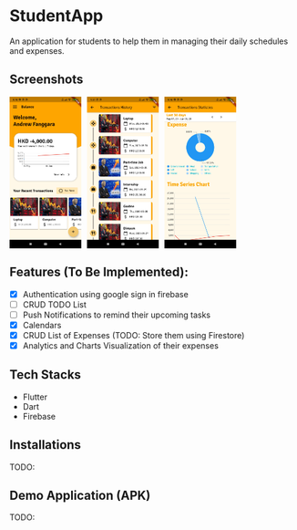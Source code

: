 # StudentApp

An application for students to help them in managing their daily schedules and expenses.

## Screenshots

<div style="display: flex; align-items: flex-start; justify-content: flex-start;">
  <img src="screenshots/1.jpg" width="25%">
  <img style="margin-left: 10px;" src="screenshots/2.jpg" width="25%">
  <img style="margin-left: 10px;" src="screenshots/3.jpg" width="25%">
</div>

## Features (To Be Implemented):

- [x] Authentication using google sign in firebase
- [ ] CRUD TODO List
- [ ] Push Notifications to remind their upcoming tasks
- [x] Calendars
- [x] CRUD List of Expenses (TODO: Store them using Firestore)
- [x] Analytics and Charts Visualization of their expenses

## Tech Stacks

- Flutter
- Dart
- Firebase

## Installations

TODO:

## Demo Application (APK)

TODO:
